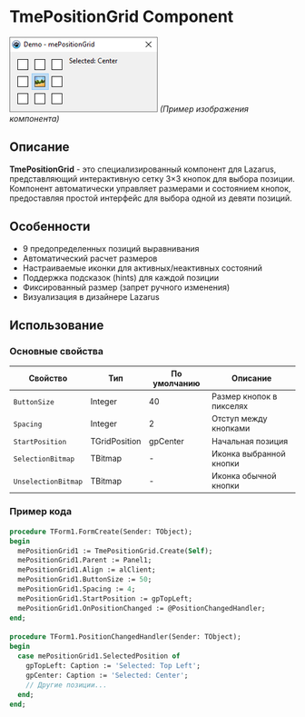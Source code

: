# TmePositionGrid Component

![TmePositionGrid Preview](preview.png) *(Пример изображения компонента)*

## Описание

**TmePositionGrid** - это специализированный компонент для Lazarus, представляющий интерактивную сетку 3×3 кнопок для выбора позиции. Компонент автоматически управляет размерами и состоянием кнопок, предоставляя простой интерфейс для выбора одной из девяти позиций.

## Особенности

- 9 предопределенных позиций выравнивания
- Автоматический расчет размеров
- Настраиваемые иконки для активных/неактивных состояний
- Поддержка подсказок (hints) для каждой позиции
- Фиксированный размер (запрет ручного изменения)
- Визуализация в дизайнере Lazarus

## Использование

### Основные свойства

| Свойство            | Тип           | По умолчанию | Описание                |
|---------------------|---------------|--------------|-------------------------|
| `ButtonSize`        | Integer       | 40           | Размер кнопок в пикселях|
| `Spacing`           | Integer       | 2            | Отступ между кнопками   |
| `StartPosition`     | TGridPosition | gpCenter     | Начальная позиция       |
| `SelectionBitmap`   | TBitmap       | -            | Иконка выбранной кнопки |
| `UnselectionBitmap` | TBitmap       | -            | Иконка обычной кнопки   |

### Пример кода

```pascal
procedure TForm1.FormCreate(Sender: TObject);
begin
  mePositionGrid1 := TmePositionGrid.Create(Self);
  mePositionGrid1.Parent := Panel1;
  mePositionGrid1.Align := alClient;
  mePositionGrid1.ButtonSize := 50;
  mePositionGrid1.Spacing := 4;
  mePositionGrid1.StartPosition := gpTopLeft;
  mePositionGrid1.OnPositionChanged := @PositionChangedHandler;
end;

procedure TForm1.PositionChangedHandler(Sender: TObject);
begin
  case mePositionGrid1.SelectedPosition of
    gpTopLeft: Caption := 'Selected: Top Left';
    gpCenter: Caption := 'Selected: Center';
    // Другие позиции...
  end;
end;
